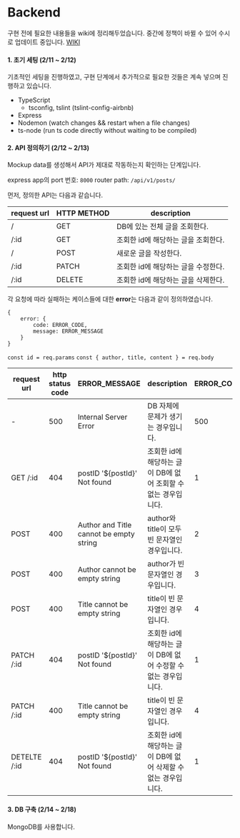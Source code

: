 # Backend

구현 전에 필요한 내용들을 wiki에 정리해두었습니다. 중간에 정책이 바뀔 수 있어 수시로 업데이트 중입니다. [WIKI](https://wiki.ncsoft.com/pages/viewpage.action?pageId=269737099)



#### 1. 초기 세팅 (2/11 ~ 2/12)

기초적인 세팅을 진행하였고, 구현 단계에서 추가적으로 필요한 것들은 계속 넣으며 진행하고 있습니다.

- TypeScript
  - tsconfig, tslint (tslint-config-airbnb)
- Express
- Nodemon (watch changes && restart when a file changes)
- ts-node (run ts code directly without waiting to be compiled)



#### 2. API 정의하기 (2/12 ~ 2/13)

Mockup data를 생성해서 API가 제대로 작동하는지 확인하는 단계입니다.

express app의 port 번호: `8000`
router path: `/api/v1/posts/`

먼저, 정의한 API는 다음과 같습니다.

| request url | HTTP METHOD | description           |
| ----------- | ----------- | --------------------- |
| /           | GET         | DB에 있는 전체 글을 조회한다.    |
| /:id        | GET         | 조회한 id에 해당하는 글을 조회한다. |
| /           | POST        | 새로운 글을 작성한다.          |
| /:id        | PATCH       | 조회한 id에 해당하는 글을 수정한다. |
| /:id        | DELETE      | 조회한 id에 해당하는 글을 삭제한다. |



각 요청에 따라 실패하는 케이스들에 대한 **error**는 다음과 같이 정의하였습니다. 

```
{
    error: {
        code: ERROR_CODE,
        message: ERROR_MESSAGE
    }
}
```

`const id = req.params`
`const { author, title, content } = req.body`


| request url  | http status code | ERROR_MESSAGE                           | description                            | ERROR_CODE |
| ------------ | ---------------- | --------------------------------------- | -------------------------------------- | ---------- |
| -            | 500              | Internal Server Error                   | DB 자체에 문제가 생기는 경우입니다.                  | 500        |
| GET /:id     | 404              | postID '${postId}' Not found            | 조회한 id에 해당하는 글이 DB에 없어 조회할 수 없는 경우입니다. | 1          |
| POST         | 400              | Author and Title cannot be empty string | author와 title이 모두 빈 문자열인 경우입니다.        | 2          |
| POST         | 400              | Author cannot be empty string           | author가 빈 문자열인 경우입니다.                  | 3          |
| POST         | 400              | Title cannot be empty string            | title이 빈 문자열인 경우입니다.                   | 4          |
| PATCH /:id   | 404              | postID '${postId}' Not found            | 조회한 id에 해당하는 글이 DB에 없어 수정할 수 없는 경우입니다. | 1          |
| PATCH /:id   | 400              | Title cannot be empty string            | title이 빈 문자열인 경우입니다.                   | 4          |
| DETELTE /:id | 404              | postID '${postId}' Not found            | 조회한 id에 해당하는 글이 DB에 없어 삭제할 수 없는 경우입니다. | 1          |



#### 3. DB 구축 (2/14 ~ 2/18)

MongoDB를 사용합니다.

